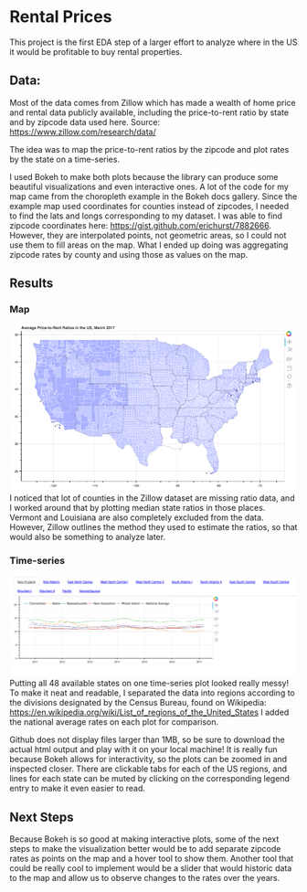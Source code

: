 # Rental Prices
This project is the first EDA step of a larger effort to analyze where in the US it would be profitable to buy rental properties.

## Data:
Most of the data comes from Zillow which has made a wealth of home price and rental data publicly available, including the price-to-rent ratio by state and by zipcode data used here.
Source: https://www.zillow.com/research/data/

The idea was to map the price-to-rent ratios by the zipcode and plot rates by the state on a time-series.

I used Bokeh to make both plots because the library can produce some beautiful visualizations and even interactive ones. A lot of the code for my map came from the choropleth example in the Bokeh docs gallery. Since the example map used coordinates for counties instead of zipcodes, I needed to find the lats and longs corresponding to my dataset.
I was able to find zipcode coordinates here: https://gist.github.com/erichurst/7882666. However, they are interpolated points, not geometric areas, so I could not use them to fill areas on the map. What I ended up doing was aggregating zipcode rates by county and using those as values on the map.

## Results
### Map
![Map](img/map.png)
I noticed that lot of counties in the Zillow dataset are missing ratio data, and I worked around that by plotting median state ratios in those places. Vermont and Louisiana are also completely excluded from the data. However, Zillow outlines the method they used to estimate the ratios, so that would also be something to analyze later.

### Time-series
![Time-series](img/timeseries.png)
Putting all 48 available states on one time-series plot looked really messy! To make it neat and readable, I separated the data into regions according to the divisions designated by the Census Bureau, found on Wikipedia: https://en.wikipedia.org/wiki/List_of_regions_of_the_United_States
I added the national average rates on each plot for comparison.

Github does not display files larger than 1MB, so be sure to download the actual html output and play with it on your local machine! It is really fun because Bokeh allows for interactivity, so the plots can be zoomed in and inspected closer. There are clickable tabs for each of the US regions, and lines for each state can be muted by clicking on the corresponding legend entry to make it even easier to read.

## Next Steps
Because Bokeh is so good at making interactive plots, some of the next steps to make the visualization better would be to add separate zipcode rates as points on the map and a hover tool to show them. Another tool that could be really cool to implement would be a slider that would historic data to the map and allow us to observe changes to the rates over the years.
